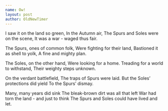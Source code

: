 ```yaml
---
name: Ow!
layout: post
author: OldNewTimer
---
```

I saw it on the land so green,
In the Autumn air,
The Spurs and Soles were on the scene,
It was a war - waged thus fair.

The Spurs, ones of common folk,
Were fighting for their land,
Bastioned it as shell to yolk,
A fine and mighty plan.

The Soles, on the other hand,
Were looking for a home.
Treading for a world to withstand,
Their weighty steps unknown.

On the verdant battlefield,
The traps of Spurs were laid.
But the Soles’ protections did yield
To the Spurs’ dismay.

Many, many years did sink
The bleak-brown dirt was all that left
War had torn the land - and just to think
The Spurs and Soles could have lived and let.
